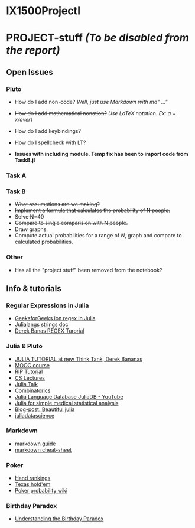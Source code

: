# IX1500ProjectI

# PROJECT-stuff _(To be disabled from the report)_
## Open Issues
### Pluto
- How do I add non-code? 
*Well, just use Markdown with md\" ...\"*

- ~~How do I add mathematical nonation?~~
*Use LaTeX notation. Ex: $a = {x /over 1}$*

- How do I add keybindings?
- How do I spellcheck with LT?
- **Issues with including module. Temp fix has been to import code from TaskB.jl**

### Task A

### Task B
- ~~What assumptions are we making?~~
- ~~Implement a formula that calculates the probability of N people.~~
- ~~Solve N=40~~
- ~~Compare to single comparision with N people.~~
- Draw graphs.
- Compute actual probabilities for a range of *N*, graph and compare to calculated probabilities.

### Other
- Has all the "project stuff" been removed from the notebook?

## Info & tutorials

### Regular Expressions in Julia
- [GeeksforGeeks ion regex in Julia](https://www.geeksforgeeks.org/regular-expressions-in-julia/)
- [Julialangs strings doc](https://docs.julialang.org/en/v1/manual/strings/)
- [Derek Banas REGEX Turorial](https://www.youtube.com/watch?v=DRR9fOXkfRE&list=PLFA4F2FDD28D0C40E)

### Julia & Pluto
* [JULIA TUTORIAL at new Think Tank, Derek Bananas](https://www.newthinktank.com/2018/10/julia-tutorial/)
* [MOOC course](https://syl1.gitbook.io/julia-language-a-concise-tutorial/)
* [RIP Tutorial](https://riptutorial.com/julia-lang)
* [CS Lectures](https://www.cs.mcgill.ca/~dprecup/courses/IntroCS/Lectures/)
* [Julia Talk](https://www.talkjulia.com/)
* [Combinatorics](https://juliamath.github.io/Combinatorics.jl/dev/)
* [Julia Language Database JuliaDB - YouTube](https://www.youtube.com/watch?v=pv5zfIs2lyU&list=PLsu0TcgLDUiLfwJipaXOBRqwqZlT4Atfk)
* [Julia for simple medical statistical analysis](https://www.youtube.com/watch?v=4nPmKG_f8-M&list=PLsu0TcgLDUiIznEhN165XmykqyLgzwY0Y)
* [Blog-post: Beautiful julia](http://blog.translusion.com/posts/beautiful-julia/)
* [juliadatascience](https://juliadatascience.io/)

### Markdown
* [markdown guide](https://www.markdownguide.org/)
* [markdown cheat-sheet](https://www.markdownguide.org/cheat-sheet/)

### Poker
* [Hand rankings](https://www.pokerstars.se/en/poker/games/rules/hand-rankings/)
* [Texas hold'em](https://www.pokerstars.se/en/poker/games/texas-holdem/)
* [Poker probability wiki](https://en.wikipedia.org/wiki/Poker_probability)

### Birthday Paradox
* [Understanding the Birthday Paradox](https://betterexplained.com/articles/understanding-the-birthday-paradox/)
